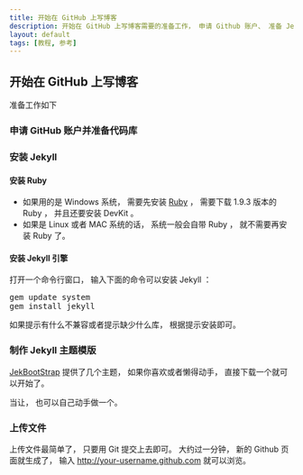 ```yaml
---
title: 开始在 GitHub 上写博客
description: 开始在 GitHub 上写博客需要的准备工作， 申请 Github 账户、 准备 Jekyll、 添加讨论 ……
layout: default
tags: [教程, 参考]
---
```


## 开始在 GitHub 上写博客

准备工作如下

### 申请 GitHub 账户并准备代码库

### 安装 Jekyll

#### 安装 Ruby 

* 如果用的是 Windows 系统， 需要先安装 [Ruby](http://rubyinstaller.org/downloads) ， 需要下载 1.9.3 版本的 Ruby ， 并且还要安装 DevKit 。
* 如果是 Linux 或者 MAC 系统的话， 系统一般会自带 Ruby ， 就不需要再安装 Ruby 了。

#### 安装 Jekyll 引擎

打开一个命令行窗口， 输入下面的命令可以安装 Jekyll ：

<pre class="brush:shell">
gem update system
gem install jekyll
</pre>

如果提示有什么不兼容或者提示缺少什么库， 根据提示安装即可。

### 制作 Jekyll 主题模版

[JekBootStrap](http://themes.jekyllbootstrap.com/) 提供了几个主题， 如果你喜欢或者懒得动手， 直接下载一个就可以开始了。

当让， 也可以自己动手做一个。

### 上传文件

上传文件最简单了， 只要用 Git 提交上去即可。 大约过一分钟， 新的 Github 页面就生成了， 输入 http://your-username.github.com 就可以浏览。